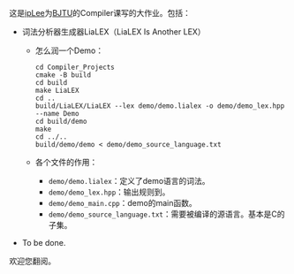 这是[ipLee](https://github.com/ipChrisLee)为[BJTU](https://www.bjtu.edu.cn)的Compiler课写的大作业。包括：

* 词法分析器生成器LiaLEX（LiaLEX Is Another LEX）
  * 怎么润一个Demo：
  
    ```shell
    cd Compiler_Projects
    cmake -B build
    cd build
    make LiaLEX
    cd ..
    build/LiaLEX/LiaLEX --lex demo/demo.lialex -o demo/demo_lex.hpp --name Demo
    cd build/demo
    make
    cd ../..
    build/demo/demo < demo/demo_source_language.txt
    ```
  
  * 各个文件的作用：
  
    * `demo/demo.lialex`：定义了demo语言的词法。
    * `demo/demo_lex.hpp`：输出规则到。
    * `demo/demo_main.cpp`：demo的main函数。
    * `demo/demo_source_language.txt`：需要被编译的源语言。基本是C的子集。
  
* To be done.

欢迎您翻阅。